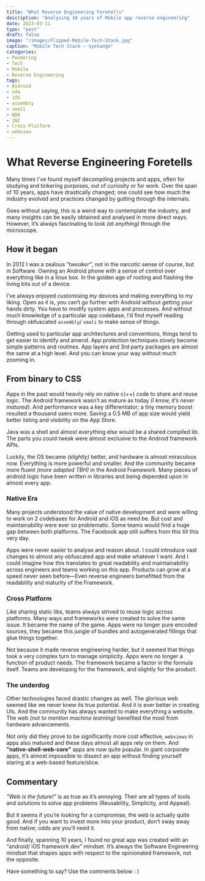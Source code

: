 ```yaml
---
title: "What Reverse Engineering Foretells"
description: "Analysing 10 years of Mobile app reverse engineering"
date: 2023-03-11
type: "post"
draft: false
image: "/images/Flipped-Mobile-Tech-Stack.jpg"
caption: "Mobile Tech Stack – systango"
categories:
- Pondering
- Tech
- Mobile
- Reverse Engineering
tags:
- Android
- xda
- iOS
- assembly
- smali
- NDK
- JNI
- Cross-Platform
- webview
---
```


# What Reverse Engineering Foretells

Many times I've found myself decompiling projects and apps, often for studying and tinkering purposes, out of curiosity or for work. Over the span of 10 years, apps have drastically changed; one could see how much the industry evolved and practices changed by gutting through the internals.

Goes without saying, this is a weird way to contemplate the industry, and many insights can be easily obtained and analysed in more direct ways. However, it’s always fascinating to look _(at anything)_ through the microscope. 

## How it began
In 2012 I was a zealous _"tweaker"_, not in the narcotic sense of course, but in Software. Owning an Android phone with a sense of control over everything like in a linux box. In the golden age of rooting and flashing the living bits out of a device.

I’ve always enjoyed customising my devices and making everything to my liking. Open as it is, you can’t go further with Android without getting your hands dirty. You have to modify system apps and processes. And without much knowledge of a particular app codebase, I’d find myself reading through obfuscated `assembly`/ `smali` to make sense of things.

Getting used to particular app architectures and conventions, things tend to get easier to identify and amend. App protection techniques slowly become simple patterns and routines. App layers and 3rd party packages are almost the same at a high level. And you can know your way without much zooming in.

## From binary to CSS
Apps in the past would heavily rely on native  c(++) code to share and reuse logic. The Android framework wasn’t as mature as today _(I know, it’s never matured)_. And performance was a key differentiator; a tiny memory boost resulted a thousand users more. Saving a 0.5 MB of app size would yield better listing and visibility on the App Store.

Java was a shell and almost everything else would be a shared compiled lib. The parts you could tweak were almost exclusive to the Android framework APIs.

Luckily, the OS became _(slightly)_ better, and hardware is almost miraculous now. Everything is more powerful and smaller. And the community became more fluent _(more adapted TBH)_ in the Android Framework. Many pieces of android logic have been written in libraries and being depended upon in almost every app.

### Native Era
Many projects understood the value of native development and were willing to work on 2 codebases for Android and iOS as need be. But cost and maintainability were ever so problematic. Some teams would find a huge gap between both platforms. The Facebook app still suffers from this till this very day.

Apps were never easier to analyse and reason about. I could introduce vast changes to almost any obfuscated app and make whatever I want. And I could imagine how this translates to great readability and maintainability across engineers and teams working on this app. Products can grow at a speed never seen before—Even reverse engineers benefitted from the readability and maturity of the Framework.

### Cross Platform
Like sharing static libs, teams always strived to reuse logic across platforms. Many ways and frameworks were created to solve the same issue. It became the name of the game. Apps were no longer pure encoded sources, they became this jungle of bundles and autogenerated fillings that glue things together.

Not because it made reverse engineering harder, but it seemed that things took a very  complex turn to manage simplicity. Apps were no longer a function of product needs. The framework became a factor in the formula itself. Teams are developing for the framework, and slightly for the product.

### The underdog
Other technologies faced drastic changes as well. The glorious web seemed like we never knew its true potential. And it is ever better in creating UIs. And the community has always wanted to make everything a website. The web _(not to mention machine learning)_ benefited the most from hardware advancements.

Not only did they prove to be significantly more cost effective, `webviews` in apps also matured and these days almost all apps rely on them. And __"native-shell-web-core"__ apps are now quite popular. In giant corporate apps, it’s almost impossible to dissect an app without finding yourself staring at a web-based feature/slice.

## Commentary
_“Web is the future!”_ is as true as it’s annoying. Their are all types of tools and solutions to solve app problems (Reusability, Simplicity, and Appeal).

But it seems if you’re looking for a compromise, the web is actually quite good. And if you want to invest more into your product, don’t sway away from native; odds are you’ll need it.

And finally, spanning 10 years, I found no great app was created with an “android/ iOS framework dev” mindset. It’s always the Software Engineering mindset that shapes apps with respect to the opinionated framework, not the opposite.

Have something to say? Use the comments below : )
